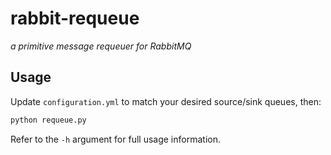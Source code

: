 # rabbit-requeue
*a primitive message requeuer for RabbitMQ*

## Usage
Update `configuration.yml` to match your desired source/sink queues, then:
```bash
python requeue.py
```

Refer to the `-h` argument for full usage information.